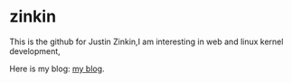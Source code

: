 # zinkin
This is the github for Justin Zinkin,I am interesting in web and linux kernel development,

Here is my blog:
[my blog](http://zinkin.cn).
